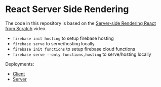 # React Server Side Rendering

The code in this repository is based on the
[Server-side Rendering React from Scratch](https://www.youtube.com/watch?v=82tZAPMHfT4)
video.

  - `firebase init hosting` to setup firebase hosting
  - `firebase serve` to serve/hosting locally
  - `firebase init functions` to setup firebase cloud functions
  - `firebase serve --only functions,hosting` to serve/hosting locally

Deployments:

  - [Client](https://server-render.firebaseapp.com)
  - [Server](https://us-central1-server-render.cloudfunctions.net/ssrapp)
